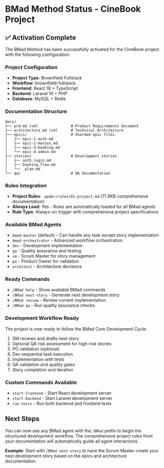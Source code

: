 # BMad Method Status - CineBook Project

## ✅ Activation Complete

The BMad Method has been successfully activated for the CineBook project with the following configuration:

### Project Configuration
- **Project Type**: Brownfield Fullstack
- **Workflow**: brownfield-fullstack
- **Frontend**: React 18 + TypeScript
- **Backend**: Laravel 10 + PHP
- **Database**: MySQL + Redis

### Documentation Structure
```
docs/
├── prd.md (v4)               # Product Requirements Document
├── architecture.md (v4)      # Technical Architecture
├── epics/                    # Sharded epic files
│   ├── epic-1-auth.md
│   ├── epic-2-movies.md
│   ├── epic-3-booking.md
│   └── epic-4-admin.md
├── stories/                  # Development stories
│   ├── auth.login.md
│   ├── booking.flow.md
│   └── _plan.md
└── qa/                       # QA documentation
```

### Rules Integration
- **Project Rules**: `.qoder/rules/01-project.md` (71.9KB comprehensive documentation)
- **Always Load**: Yes - Rules are automatically loaded for all BMad agents
- **Rule Type**: Always-on trigger with comprehensive project specifications

### Available BMad Agents
- `bmad-master` (default) - Can handle any task except story implementation
- `bmad-orchestrator` - Advanced workflow orchestration
- `dev` - Development implementation
- `qa` - Quality assurance and testing
- `sm` - Scrum Master for story management
- `po` - Product Owner for validation
- `architect` - Architecture decisions

### Ready Commands
- `/BMad help` - Show available BMad commands
- `/BMad next-story` - Generate next development story
- `/BMad review` - Review current implementation
- `/BMad qa` - Run quality assurance checks

### Development Workflow Ready
The project is now ready to follow the BMad Core Development Cycle:
1. SM reviews and drafts next story
2. Optional QA risk assessment for high-risk stories
3. PO validation (optional)
4. Dev sequential task execution
5. Implementation with tests
6. QA validation and quality gates
7. Story completion and iteration

### Custom Commands Available
- `start-frontend` - Start React development server
- `start-backend` - Start Laravel development server
- `run-tests` - Run both backend and frontend tests

## Next Steps
You can now use any BMad agent with the `/BMad` prefix to begin the structured development workflow. The comprehensive project rules from your documentation will automatically guide all agent interactions.

**Example**: Start with `/BMad next-story` to have the Scrum Master create your next development story based on the epics and architecture documentation.